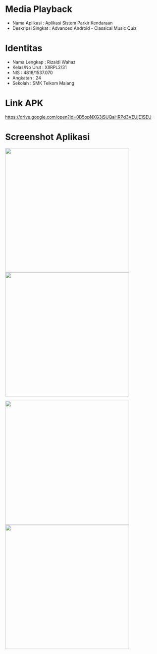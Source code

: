 # Media Playback

<ul>
  <li>Nama Aplikasi : Aplikasi Sistem Parkir Kendaraan</li>
  <li>Deskripsi Singkat : Advanced Android - Classical Music Quiz</li>
</ul>

# Identitas
<ul>
  <li>Nama Lengkap : Rizaldi Wahaz</li>
  <li>Kelas/No Urut : XIIRPL2/31</li>
  <li>NIS : 4818/1537.070</li>
  <li>Angkatan : 24</li>
  <li>Sekolah : SMK Telkom Malang</li>
</ul>

# Link APK
  https://drive.google.com/open?id=0B5opNXG3jSUQaHRPd3VEUjE1SEU

# Screenshot Aplikasi
<img src="https://docs.google.com/uc?id=0B5opNXG3jSUQN1JwMnRVaEhSczg" width="400"> <img src="https://docs.google.com/uc?id=0B5opNXG3jSUQSjNRLWZtLU53aDA" width="400">

<img src="https://docs.google.com/uc?id=0B5opNXG3jSUQYkoxZUlpYmZNVnM" width="400"> <img src="https://docs.google.com/uc?id=0B5opNXG3jSUQVXFrTWFMaTg0UHM" width="400">
